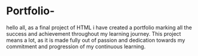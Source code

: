 # Portfolio-
hello all, as a final project of HTML i have created a portfolio marking all the success and achievement throughout my learning journey. This project means a lot, as it is made fully out of passion and dedication towards my commitment and progression of my continuous learning.
